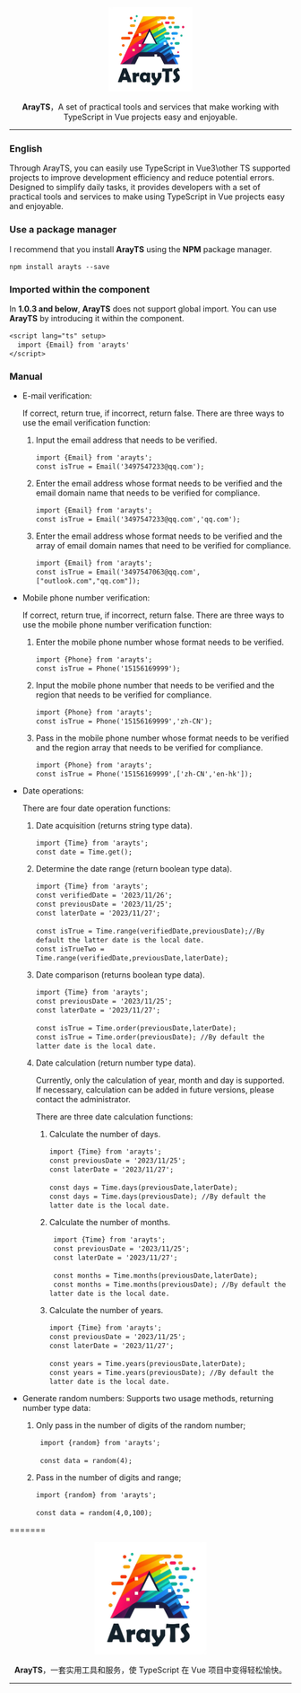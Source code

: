 <p align="center"><img src="https://github.com/Reset-Sheep/ArayTS/blob/img/logo.jpg" alt="arayts" width="150" /></p>

<P align="center"><b>ArayTS</b>，A set of practical tools and services that make working with TypeScript in Vue projects easy and enjoyable.</P>
<hr />

[//]: # (### English | [简体中文]&#40;https://github.com/Kuingsmile/PicList/blob/dev/README.md&#41;)
### English
 Through ArayTS, you can easily use TypeScript in Vue3\other TS supported projects to improve development efficiency and reduce potential errors. Designed to simplify daily tasks, it provides developers with a set of practical tools and services to make using TypeScript in Vue projects easy and enjoyable.

### Use a package manager
I recommend that you install **ArayTS** using the **NPM** package manager.
```
npm install arayts --save
```
### Imported within the component
In **1.0.3 and below**, **ArayTS** does not support global import. You can use **ArayTS** by introducing it within the component.
```
<script lang="ts" setup>
  import {Email} from 'arayts'
</script>
```
### Manual
- E-mail verification:

    If correct, return true, if incorrect, return false.
    There are three ways to use the email verification function:
    1. Input the email address that needs to be verified.
        ```
        import {Email} from 'arayts';
        const isTrue = Email('3497547233@qq.com');
        ```
    2. Enter the email address whose format needs to be verified and the email domain name that needs to be verified for compliance.
        ```
        import {Email} from 'arayts';
        const isTrue = Email('3497547233@qq.com','qq.com');
        ```
    3. Enter the email address whose format needs to be verified and the array of email domain names that need to be verified for compliance.
        ```
        import {Email} from 'arayts';
        const isTrue = Email('3497547063@qq.com',["outlook.com","qq.com"]);
        ```
- Mobile phone number verification:

    If correct, return true, if incorrect, return false.
    There are three ways to use the mobile phone number verification function:
    1. Enter the mobile phone number whose format needs to be verified.
        ```
        import {Phone} from 'arayts';
        const isTrue = Phone('15156169999');
        ```
    2. Input the mobile phone number that needs to be verified and the region that needs to be verified for compliance.
        ```
        import {Phone} from 'arayts';
        const isTrue = Phone('15156169999','zh-CN');
        ```
    3. Pass in the mobile phone number whose format needs to be verified and the region array that needs to be verified for compliance.
        ```
        import {Phone} from 'arayts';
        const isTrue = Phone('15156169999',['zh-CN','en-hk']);
        ```

- Date operations:

    There are four date operation functions:
    1. Date acquisition (returns string type data).
        ```
        import {Time} from 'arayts';
        const date = Time.get();
        ```
    2. Determine the date range (return boolean type data).
        ```
        import {Time} from 'arayts';
        const verifiedDate = '2023/11/26';
        const previousDate = '2023/11/25';
        const laterDate = '2023/11/27';
        
        const isTrue = Time.range(verifiedDate,previousDate);//By default the latter date is the local date.
        const isTrueTwo = Time.range(verifiedDate,previousDate,laterDate);
        ```
    3. Date comparison (returns boolean type data).
        ```
        import {Time} from 'arayts';
        const previousDate = '2023/11/25';
        const laterDate = '2023/11/27';
            
        const isTrue = Time.order(previousDate,laterDate);
        const isTrue = Time.order(previousDate); //By default the latter date is the local date.
        ```
    4. Date calculation (return number type data).


        Currently, only the calculation of year, month and day is supported. If necessary, calculation can be added in future versions, please contact the administrator.
        
        There are three date calculation functions:
        1. Calculate the number of days.
            ```
            import {Time} from 'arayts';
            const previousDate = '2023/11/25';
            const laterDate = '2023/11/27';
            
            const days = Time.days(previousDate,laterDate);
            const days = Time.days(previousDate); //By default the latter date is the local date.
            ```
        2. Calculate the number of months.
           ```
            import {Time} from 'arayts';
            const previousDate = '2023/11/25';
            const laterDate = '2023/11/27';
            
            const months = Time.months(previousDate,laterDate);
            const months = Time.months(previousDate); //By default the latter date is the local date.
            ```
        3. Calculate the number of years.
             ```
            import {Time} from 'arayts';
            const previousDate = '2023/11/25';
            const laterDate = '2023/11/27';
            
            const years = Time.years(previousDate,laterDate);
            const years = Time.years(previousDate); //By default the latter date is the local date.
            ```
- Generate random numbers:
    Supports two usage methods, returning number type data:
    1. Only pass in the number of digits of the random number;

        ```
         import {random} from 'arayts';
            
         const data = random(4);
        ```
    2. Pass in the number of digits and range;

        ```
        import {random} from 'arayts';
            
        const data = random(4,0,100);
        ```
=======
<p align="center"><img src="https://github.com/Reset-Sheep/ArayTS/blob/img/logo.jpg" alt="arayts" width="200" /></p>
<P align="center"><b>ArayTS</b>，一套实用工具和服务，使 TypeScript 在 Vue 项目中变得轻松愉快。</P>
<hr />
